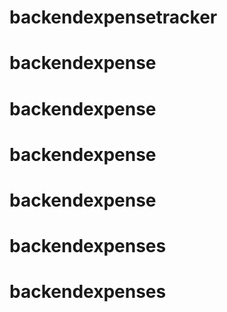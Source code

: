 # backendexpensetracker
# backendexpense
# backendexpense
# backendexpense
# backendexpense
# backendexpenses
# backendexpenses
